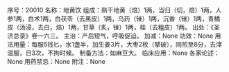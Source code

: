 序号：20010
名称：地黄饮
组成：熟干地黄（焙）1两，当归（切，焙）1两，人参1两，白术1两，白茯苓（去黑皮）1两，乌药（锉）1两，沉香（锉）1两，青橘皮（汤浸，去白，焙）1两，甘草（炙，锉）1两，桂（去粗皮）1两。
出处：《圣济总录》卷一六三。
主治：产后短气，呼吸促迫。
加减：None
功效：None
用法用量：每服5钱匕，水1盏半，加生姜3片，大枣2枚（擘破），同煎至8分，去滓温服，日3次，不拘时候。
制备方法：如麻豆大。
临床应用：None
各家论述：None
用药禁忌：None
附注：None
